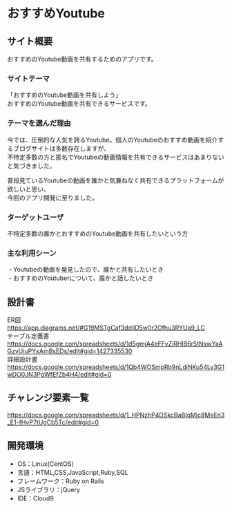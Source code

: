 # おすすめYoutube

## サイト概要
おすすめのYoutube動画を共有するためのアプリです。  

### サイトテーマ
「おすすめのYoutube動画を共有しよう」  
おすすめのYoutube動画を共有できるサービスです。  

### テーマを選んだ理由
今では、圧倒的な人気を誇るYoutube。個人のYoutubeのおすすめ動画を紹介するブログサイトは多数存在しますが、  
不特定多数の方と匿名でYoutubeの動画情報を共有できるサービスはあまりないと気づきました。
  
普段見ているYoutubeの動画を誰かと気兼ねなく共有できるプラットフォームが欲しいと思い、  
今回のアプリ開発に至りました。

### ターゲットユーザ
不特定多数の誰かとおすすめのYoutube動画を共有したいという方

### 主な利用シーン

・Youtubeの動画を発見したので、誰かと共有したいとき  
・おすすめのYoutuberについて、誰かと話したいとき 

## 設計書

ER図  
https://app.diagrams.net/#G19MSTgCaf3ddilD5w0r2Ofhu3RYUa9_LC  
テーブル定義書  
https://docs.google.com/spreadsheets/d/1d5gmjA4eFFvZiRHlB6r5tNswYaAGzvUiuPYxAmBsEDs/edit#gid=1427335530  
詳細設計書  
https://docs.google.com/spreadsheets/d/1Qb4WOSmpRb9nLdiNKu54Ly3G1wDO0JN3PgWfEfZb4H4/edit#gid=0

## チャレンジ要素一覧
https://docs.google.com/spreadsheets/d/1_HPNzhP4DSkcBaBIqMjc8MeEn3_E1-fHyP7tUgCb5Tc/edit#gid=0

## 開発環境
- OS：Linux(CentOS)
- 言語：HTML,CSS,JavaScript,Ruby,SQL
- フレームワーク：Ruby on Rails
- JSライブラリ：jQuery
- IDE：Cloud9

<!--## 使用素材-->
<!--- 外部サービスの画像素材・音声素材を使用した場合は、必ずサービス名とURLを明記してください。-->
<!--- 使用しない場合は、使用素材の項目をREADMEから削除してください。-->
